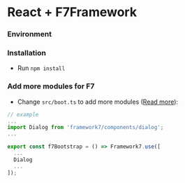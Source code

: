 # React + F7Framework

### Environment

### Installation
- Run `npm install`

### Add more modules for F7
- Change `src/boot.ts` to add more modules ([Read more](https://framework7.io/docs/package#es-module)):
```typescript
// example
...
import Dialog from 'framework7/components/dialog';
...

export const f7Bootstrap = () => Framework7.use([
  ...
  Dialog
  ...
]);

```
